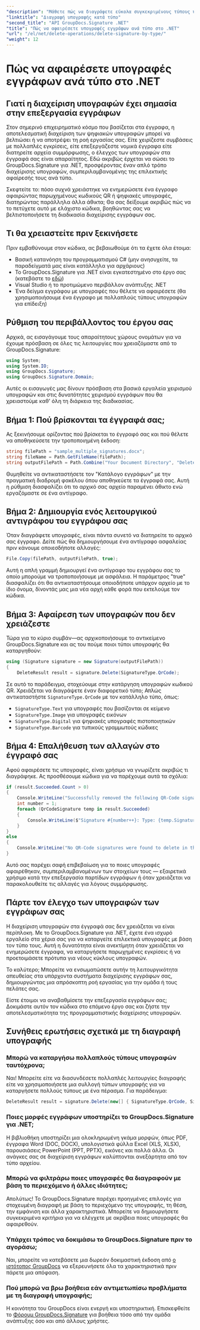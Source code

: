 ```yaml
---
"description": "Μάθετε πώς να διαγράφετε εύκολα συγκεκριμένους τύπους υπογραφών από έγγραφα χρησιμοποιώντας το GroupDocs.Signature για .NET. Κατακτήστε τη διαχείριση υπογραφών σε λίγα μόνο λεπτά!"
"linktitle": "Διαγραφή υπογραφής κατά τύπο"
"second_title": "API GroupDocs.Signature .NET"
"title": "Πώς να αφαιρέσετε υπογραφές εγγράφων ανά τύπο στο .NET"
"url": "/el/net/delete-operations/delete-signature-by-type/"
"weight": 12
---
```


# Πώς να αφαιρέσετε υπογραφές εγγράφων ανά τύπο στο .NET

## Γιατί η διαχείριση υπογραφών έχει σημασία στην επεξεργασία εγγράφων

Στον σημερινό επιχειρηματικό κόσμο που βασίζεται στα έγγραφα, η αποτελεσματική διαχείριση των ψηφιακών υπογραφών μπορεί να βελτιώσει ή να αποτρέψει τη ροή εργασίας σας. Είτε χειρίζεστε συμβάσεις με πολλαπλές εγκρίσεις, είτε επεξεργάζεστε νομικά έγγραφα είτε διατηρείτε αρχεία συμμόρφωσης, ο έλεγχος των υπογραφών στα έγγραφά σας είναι απαραίτητος. Εδώ ακριβώς έρχεται να σώσει το GroupDocs.Signature για .NET, προσφέροντας έναν απλό τρόπο διαχείρισης υπογραφών, συμπεριλαμβανομένης της επιλεκτικής αφαίρεσής τους ανά τύπο.

Σκεφτείτε το: πόσο συχνά χρειάστηκε να ενημερώσετε ένα έγγραφο αφαιρώντας παρωχημένους κωδικούς QR ή ψηφιακές υπογραφές, διατηρώντας παράλληλα άλλα άθικτα; Θα σας δείξουμε ακριβώς πώς να το πετύχετε αυτό με ελάχιστο κώδικα, βοηθώντας σας να βελτιστοποιήσετε τη διαδικασία διαχείρισης εγγράφων σας.

## Τι θα χρειαστείτε πριν ξεκινήσετε

Πριν εμβαθύνουμε στον κώδικα, ας βεβαιωθούμε ότι τα έχετε όλα έτοιμα:

- Βασική κατανόηση του προγραμματισμού C# (μην ανησυχείτε, τα παραδείγματά μας είναι κατάλληλα για αρχάριους)
- Το GroupDocs.Signature για .NET είναι εγκατεστημένο στο έργο σας (κατεβάστε το [εδώ](https://releases.groupdocs.com/signature/net/))
- Visual Studio ή το προτιμώμενο περιβάλλον ανάπτυξης .NET
- Ένα δείγμα εγγράφου με υπογραφές που θέλετε να αφαιρέσετε (θα χρησιμοποιήσουμε ένα έγγραφο με πολλαπλούς τύπους υπογραφών για επίδειξη)

## Ρύθμιση του περιβάλλοντος του έργου σας

Αρχικά, ας εισαγάγουμε τους απαραίτητους χώρους ονομάτων για να έχουμε πρόσβαση σε όλες τις λειτουργίες που χρειαζόμαστε από το GroupDocs.Signature:

```csharp
using System;
using System.IO;
using GroupDocs.Signature;
using GroupDocs.Signature.Domain;
```

Αυτές οι εισαγωγές μας δίνουν πρόσβαση στα βασικά εργαλεία χειρισμού υπογραφών και στις δυνατότητες χειρισμού εγγράφων που θα χρειαστούμε καθ' όλη τη διάρκεια της διαδικασίας.

## Βήμα 1: Πού βρίσκονται τα έγγραφά σας;

Ας ξεκινήσουμε ορίζοντας πού βρίσκεται το έγγραφό σας και πού θέλετε να αποθηκεύσετε την τροποποιημένη έκδοση:

```csharp
string filePath = "sample_multiple_signatures.docx";
string fileName = Path.GetFileName(filePath);
string outputFilePath = Path.Combine("Your Document Directory", "DeleteBySignatureType", fileName);
```

Θυμηθείτε να αντικαταστήσετε τον "Κατάλογο εγγράφων" με την πραγματική διαδρομή φακέλου όπου αποθηκεύετε τα έγγραφά σας. Αυτή η ρύθμιση διασφαλίζει ότι το αρχικό σας αρχείο παραμένει άθικτο ενώ εργαζόμαστε σε ένα αντίγραφο.

## Βήμα 2: Δημιουργία ενός λειτουργικού αντιγράφου του εγγράφου σας

Όταν διαγράφετε υπογραφές, είναι πάντα συνετό να διατηρείτε το αρχικό σας έγγραφο. Δείτε πώς θα δημιουργήσουμε ένα αντίγραφο ασφαλείας πριν κάνουμε οποιεσδήποτε αλλαγές:

```csharp
File.Copy(filePath, outputFilePath, true);
```

Αυτή η απλή γραμμή δημιουργεί ένα αντίγραφο του εγγράφου σας το οποίο μπορούμε να τροποποιήσουμε με ασφάλεια. Η παράμετρος "true" διασφαλίζει ότι θα αντικαταστήσουμε οποιοδήποτε υπάρχον αρχείο με το ίδιο όνομα, δίνοντάς μας μια νέα αρχή κάθε φορά που εκτελούμε τον κώδικα.

## Βήμα 3: Αφαίρεση των υπογραφών που δεν χρειάζεστε

Τώρα για το κύριο συμβάν—ας αρχικοποιήσουμε το αντικείμενο GroupDocs.Signature και ας του πούμε ποιοι τύποι υπογραφής θα καταργηθούν:

```csharp
using (Signature signature = new Signature(outputFilePath))
{
    DeleteResult result = signature.Delete(SignatureType.QrCode);
```

Σε αυτό το παράδειγμα, στοχεύουμε στην κατάργηση υπογραφών κωδικού QR. Χρειάζεται να διαγράψετε έναν διαφορετικό τύπο; Απλώς αντικαταστήστε `SignatureType.QrCode` με τον κατάλληλο τύπο, όπως:
- `SignatureType.Text` για υπογραφές που βασίζονται σε κείμενο
- `SignatureType.Image` για υπογραφές εικόνων
- `SignatureType.Digital` για ψηφιακές υπογραφές πιστοποιητικών
- `SignatureType.Barcode` για τυπικούς γραμμωτούς κώδικες

## Βήμα 4: Επαλήθευση των αλλαγών στο έγγραφό σας

Αφού αφαιρέσετε τις υπογραφές, είναι χρήσιμο να γνωρίζετε ακριβώς τι διαγράφηκε. Ας προσθέσουμε κώδικα για να παρέχουμε αυτά τα σχόλια:

```csharp
if (result.Succeeded.Count > 0)
{
    Console.WriteLine("Successfully removed the following QR-Code signatures:");
    int number = 1;
    foreach (QrCodeSignature temp in result.Succeeded)
    {
        Console.WriteLine($"Signature #{number++}: Type: {temp.SignatureType} Id:{temp.SignatureId}, Text: {temp.Text}");
    }
}
else
{
    Console.WriteLine("No QR-Code signatures were found to delete in this document.");
}
```

Αυτό σας παρέχει σαφή επιβεβαίωση για το ποιες υπογραφές αφαιρέθηκαν, συμπεριλαμβανομένων των στοιχείων τους — εξαιρετικά χρήσιμο κατά την επεξεργασία παρτίδων εγγράφων ή όταν χρειάζεται να παρακολουθείτε τις αλλαγές για λόγους συμμόρφωσης.

## Πάρτε τον έλεγχο των υπογραφών των εγγράφων σας

Η διαχείριση υπογραφών στα έγγραφά σας δεν χρειάζεται να είναι περίπλοκη. Με το GroupDocs.Signature για .NET, έχετε ένα ισχυρό εργαλείο στα χέρια σας για να καταργείτε επιλεκτικά υπογραφές με βάση τον τύπο τους. Αυτή η δυνατότητα είναι ανεκτίμητη όταν χρειάζεται να ενημερώσετε έγγραφα, να καταργήσετε παρωχημένες εγκρίσεις ή να προετοιμάσετε πρότυπα για νέους κύκλους υπογραφών.

Το καλύτερο; Μπορείτε να ενσωματώσετε αυτήν τη λειτουργικότητα απευθείας στα υπάρχοντα συστήματα διαχείρισης εγγράφων σας, δημιουργώντας μια απρόσκοπτη ροή εργασίας για την ομάδα ή τους πελάτες σας.

Είστε έτοιμοι να αναβαθμίσετε την επεξεργασία εγγράφων σας; Δοκιμάστε αυτόν τον κώδικα στο επόμενο έργο σας και ζήστε την αποτελεσματικότητα της προγραμματιστικής διαχείρισης υπογραφών.

## Συνήθεις ερωτήσεις σχετικά με τη διαγραφή υπογραφής

### Μπορώ να καταργήσω πολλαπλούς τύπους υπογραφών ταυτόχρονα;
Ναι! Μπορείτε είτε να διασυνδέσετε πολλαπλές λειτουργίες διαγραφής είτε να χρησιμοποιήσετε μια συλλογή τύπων υπογραφής για να καταργήσετε πολλούς τύπους με ένα πέρασμα. Για παράδειγμα:
```csharp
DeleteResult result = signature.Delete(new[] { SignatureType.QrCode, SignatureType.Barcode });
```

### Ποιες μορφές εγγράφων υποστηρίζει το GroupDocs.Signature για .NET;
Η βιβλιοθήκη υποστηρίζει μια ολοκληρωμένη γκάμα μορφών, όπως PDF, έγγραφα Word (DOC, DOCX), υπολογιστικά φύλλα Excel (XLS, XLSX), παρουσιάσεις PowerPoint (PPT, PPTX), εικόνες και πολλά άλλα. Οι ανάγκες σας σε διαχείριση εγγράφων καλύπτονται ανεξάρτητα από τον τύπο αρχείου.

### Μπορώ να φιλτράρω ποιες υπογραφές θα διαγραφούν με βάση το περιεχόμενο ή άλλες ιδιότητες;
Απολύτως! Το GroupDocs.Signature παρέχει προηγμένες επιλογές για στοχευμένη διαγραφή με βάση το περιεχόμενο της υπογραφής, τη θέση, την εμφάνιση και άλλα χαρακτηριστικά. Μπορείτε να δημιουργήσετε συγκεκριμένα κριτήρια για να ελέγχετε με ακρίβεια ποιες υπογραφές θα αφαιρεθούν.

### Υπάρχει τρόπος να δοκιμάσω το GroupDocs.Signature πριν το αγοράσω;
Ναι, μπορείτε να κατεβάσετε μια δωρεάν δοκιμαστική έκδοση από [ο ιστότοπος GroupDocs](https://releases.groupdocs.com/) να εξερευνήσετε όλα τα χαρακτηριστικά πριν πάρετε μια απόφαση.

### Πού μπορώ να βρω βοήθεια εάν αντιμετωπίσω προβλήματα με τη διαγραφή υπογραφής;
Η κοινότητα του GroupDocs είναι ενεργή και υποστηρικτική. Επισκεφθείτε το [Φόρουμ GroupDocs.Signature](https://forum.groupdocs.com/c/signature/13) για βοήθεια τόσο από την ομάδα ανάπτυξης όσο και από άλλους χρήστες.
